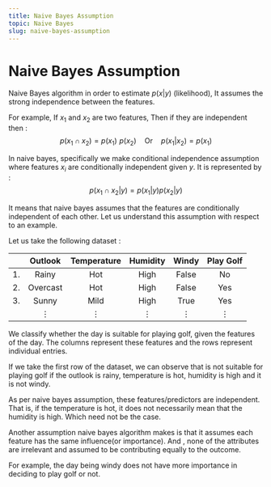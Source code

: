 ```yaml
---
title: Naive Bayes Assumption
topic: Naive Bayes
slug: naive-bayes-assumption
---
```


# Naive Bayes Assumption

Naive Bayes algorithm in order to estimate $p(x|y)$ (likelihood), It assumes the strong independence between the features. 

For example, If $x_1$ and $x_2$ are two features, Then if they are independent then : 
$$p(x_1 \cap x_2) = p(x_1)\,\, p(x_2)\quad \text{Or}\quad p(x_1 | x_2) = p(x_1)$$

In naive bayes, specifically we make conditional independence assumption where features $x_i$ are conditionally independent given $y$. It is represented by :
$$p(x_1 \cap x_2 | y) = p(x_1 | y) p(x_2 | y)$$

It means that naive bayes assumes that the features are conditionally independent of each other. Let us understand this assumption with respect to an example.

Let us take the following dataset :

|  | Outlook | Temperature | Humidity | Windy | Play Golf |
| :--: | :--: | :--: | :--: | :--: | :--: |
| 1.| Rainy | Hot | High | False | No |
| 2. | Overcast | Hot | High | False | Yes | 
| 3. | Sunny | Mild | High | True | Yes |
| | $\vdots$ |  $\vdots$| $\vdots$ | $\vdots$ | $\vdots$ |

We classify whether the day is suitable for playing golf, given the features of the day. The columns represent these features and the rows represent individual entries.

If we take the first row of the dataset, we can observe that is not suitable for playing golf if the outlook is rainy, temperature is hot, humidity is high and it is not windy.

As per naive bayes assumption, these features/predictors are independent. That is, if the temperature is hot, it does not necessarily mean that the humidity is high. Which need not be the case.

Another assumption naive bayes algorithm makes is that it assumes each feature has the same influence(or importance). And
, none of the attributes are irrelevant and assumed to be contributing equally to the outcome.

For example, the day being windy does not have more importance in deciding to play golf or not.

